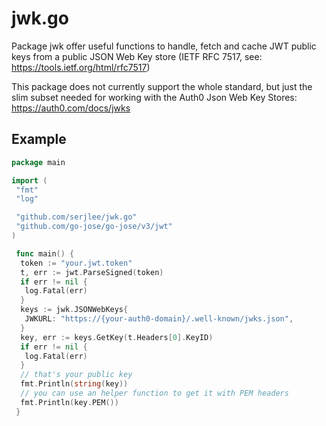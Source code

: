 # jwk.go

Package jwk offer useful functions to handle, fetch and cache JWT public keys from a public
JSON Web Key store (IETF RFC 7517, see: <https://tools.ietf.org/html/rfc7517>)

This package does not currently support the whole standard, but just the slim subset needed
for working with the Auth0 Json Web Key Stores: <https://auth0.com/docs/jwks>

## Example

```go
package main

import (
 "fmt"
 "log"

 "github.com/serjlee/jwk.go"
 "github.com/go-jose/go-jose/v3/jwt"
)

 func main() {
  token := "your.jwt.token"
  t, err := jwt.ParseSigned(token)
  if err != nil {
   log.Fatal(err)
  }
  keys := jwk.JSONWebKeys{
   JWKURL: "https://{your-auth0-domain}/.well-known/jwks.json",
  }
  key, err := keys.GetKey(t.Headers[0].KeyID)
  if err != nil {
   log.Fatal(err)
  }
  // that's your public key
  fmt.Println(string(key))
  // you can use an helper function to get it with PEM headers
  fmt.Println(key.PEM())
 }
```
